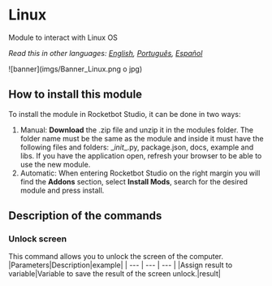 # Linux
  
Module to interact with Linux OS  

*Read this in other languages: [English](Manual_Linux.md), [Português](Manual_Linux.pr.md), [Español](Manual_Linux.es.md)*
  
![banner](imgs/Banner_Linux.png o jpg)
## How to install this module
  
To install the module in Rocketbot Studio, it can be done in two ways:
1. Manual: __Download__ the .zip file and unzip it in the modules folder. The folder name must be the same as the module and inside it must have the following files and folders: \__init__.py, package.json, docs, example and libs. If you have the application open, refresh your browser to be able to use the new module.
2. Automatic: When entering Rocketbot Studio on the right margin you will find the **Addons** section, select **Install Mods**, search for the desired module and press install.  


## Description of the commands

### Unlock screen
  
This command allows you to unlock the screen of the computer.
|Parameters|Description|example|
| --- | --- | --- |
|Assign result to variable|Variable to save the result of the screen unlock.|result|
